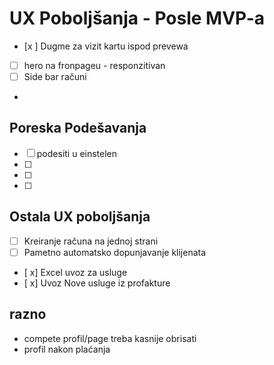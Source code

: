 # UX Poboljšanja - Posle MVP-a
- [x ] Dugme za vizit kartu ispod prevewa
- [ ] hero na fronpageu - responzitivan
- [ ] Side bar računi

- 
## Poreska Podešavanja
- [ ] podesiti u einstelen
- [ ] 
- [ ] 
- [ ] 

## Ostala UX poboljšanja
- [ ] Kreiranje računa na jednoj strani
- [ ] Pametno automatsko dopunjavanje klijenata
- [ x] Excel uvoz za usluge
- [ x] Uvoz Nove usluge iz profakture 


## razno
- compete profil/page treba kasnije obrisati
- profil nakon plaćanja